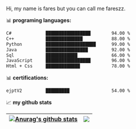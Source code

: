 Hi, my name is fares but you can call me fareszz.

📊 **programing languages:**

```txt
C#             █████████████████        94.00 %
C++            ██████████████           88.00 %
Python         ███████████████████      99.00 %          
Java           ████████████████         92.00 %    
Sql            ████████████             66.00 %
JavaScript     █████████████████        96.00 %
Html + Css     █████████████            78.00 %     

```

📊 **certifications:**

```txt
ejptV2         █████████                54.00 %   
```


📈 **my github stats**

| <a href="https://github.com/anuraghazra/github-readme-stats"><img align="center" src="https://github-readme-stats.vercel.app/api?username=fareszz1&show_icons=true&include_all_commits=true&theme=dark&hide_border=true" alt="Anurag's github stats" /></a> | <a href="https://github.com/anuraghazra/github-readme-stats"><img align="center" src="https://github-readme-stats.vercel.app/api/top-langs/?username=fareszz1&layout=compact&theme=dark&hide_border=true" /></a> |
| ------------- | ------------- |



